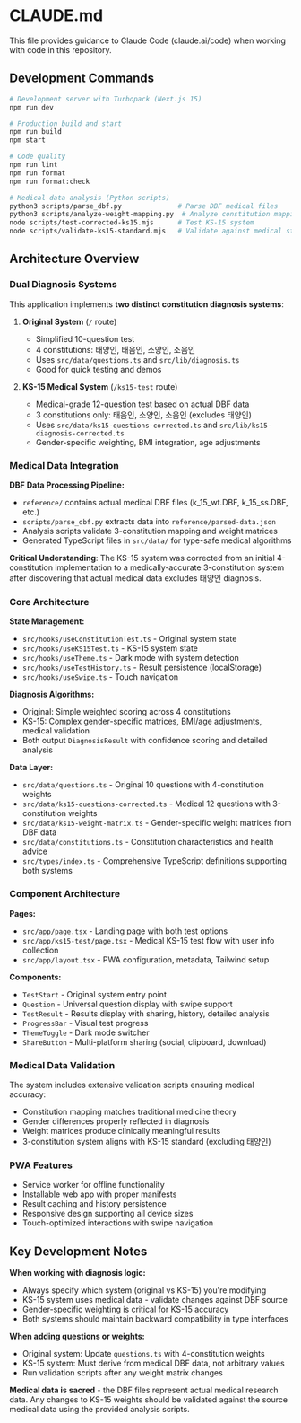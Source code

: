 # CLAUDE.md

This file provides guidance to Claude Code (claude.ai/code) when working with code in this repository.

## Development Commands

```bash
# Development server with Turbopack (Next.js 15)
npm run dev

# Production build and start
npm run build
npm start

# Code quality
npm run lint
npm run format
npm run format:check

# Medical data analysis (Python scripts)
python3 scripts/parse_dbf.py              # Parse DBF medical files
python3 scripts/analyze-weight-mapping.py  # Analyze constitution mapping
node scripts/test-corrected-ks15.mjs      # Test KS-15 system
node scripts/validate-ks15-standard.mjs   # Validate against medical standard
```

## Architecture Overview

### Dual Diagnosis Systems

This application implements **two distinct constitution diagnosis systems**:

1. **Original System** (`/` route)
   - Simplified 10-question test
   - 4 constitutions: 태양인, 태음인, 소양인, 소음인
   - Uses `src/data/questions.ts` and `src/lib/diagnosis.ts`
   - Good for quick testing and demos

2. **KS-15 Medical System** (`/ks15-test` route)
   - Medical-grade 12-question test based on actual DBF data
   - 3 constitutions only: 태음인, 소양인, 소음인 (excludes 태양인)
   - Uses `src/data/ks15-questions-corrected.ts` and `src/lib/ks15-diagnosis-corrected.ts`
   - Gender-specific weighting, BMI integration, age adjustments

### Medical Data Integration

**DBF Data Processing Pipeline:**
- `reference/` contains actual medical DBF files (k_15_wt.DBF, k_15_ss.DBF, etc.)
- `scripts/parse_dbf.py` extracts data into `reference/parsed-data.json`
- Analysis scripts validate 3-constitution mapping and weight matrices
- Generated TypeScript files in `src/data/` for type-safe medical algorithms

**Critical Understanding**: The KS-15 system was corrected from an initial 4-constitution implementation to a medically-accurate 3-constitution system after discovering that actual medical data excludes 태양인 diagnosis.

### Core Architecture

**State Management:**
- `src/hooks/useConstitutionTest.ts` - Original system state
- `src/hooks/useKS15Test.ts` - KS-15 system state
- `src/hooks/useTheme.ts` - Dark mode with system detection
- `src/hooks/useTestHistory.ts` - Result persistence (localStorage)
- `src/hooks/useSwipe.ts` - Touch navigation

**Diagnosis Algorithms:**
- Original: Simple weighted scoring across 4 constitutions
- KS-15: Complex gender-specific matrices, BMI/age adjustments, medical validation
- Both output `DiagnosisResult` with confidence scoring and detailed analysis

**Data Layer:**
- `src/data/questions.ts` - Original 10 questions with 4-constitution weights
- `src/data/ks15-questions-corrected.ts` - Medical 12 questions with 3-constitution weights
- `src/data/ks15-weight-matrix.ts` - Gender-specific weight matrices from DBF data
- `src/data/constitutions.ts` - Constitution characteristics and health advice
- `src/types/index.ts` - Comprehensive TypeScript definitions supporting both systems

### Component Architecture

**Pages:**
- `src/app/page.tsx` - Landing page with both test options
- `src/app/ks15-test/page.tsx` - Medical KS-15 test flow with user info collection
- `src/app/layout.tsx` - PWA configuration, metadata, Tailwind setup

**Components:**
- `TestStart` - Original system entry point
- `Question` - Universal question display with swipe support
- `TestResult` - Results display with sharing, history, detailed analysis
- `ProgressBar` - Visual test progress
- `ThemeToggle` - Dark mode switcher
- `ShareButton` - Multi-platform sharing (social, clipboard, download)

### Medical Data Validation

The system includes extensive validation scripts ensuring medical accuracy:
- Constitution mapping matches traditional medicine theory
- Gender differences properly reflected in diagnosis
- Weight matrices produce clinically meaningful results
- 3-constitution system aligns with KS-15 standard (excluding 태양인)

### PWA Features

- Service worker for offline functionality
- Installable web app with proper manifests
- Result caching and history persistence
- Responsive design supporting all device sizes
- Touch-optimized interactions with swipe navigation

## Key Development Notes

**When working with diagnosis logic:**
- Always specify which system (original vs KS-15) you're modifying
- KS-15 system uses medical data - validate changes against DBF source
- Gender-specific weighting is critical for KS-15 accuracy
- Both systems should maintain backward compatibility in type interfaces

**When adding questions or weights:**
- Original system: Update `questions.ts` with 4-constitution weights
- KS-15 system: Must derive from medical DBF data, not arbitrary values
- Run validation scripts after any weight matrix changes

**Medical data is sacred** - the DBF files represent actual medical research data. Any changes to KS-15 weights should be validated against the source medical data using the provided analysis scripts.